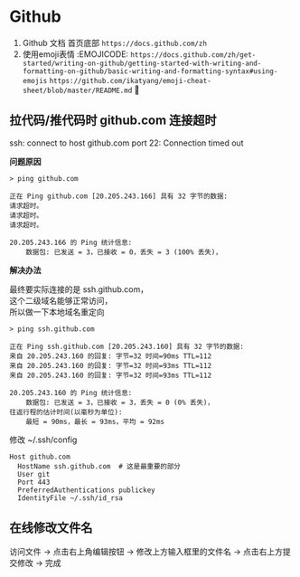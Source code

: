 # Github

1. Github 文档 首页底部 `https://docs.github.com/zh`
2. 使用emoji表情 :EMOJICODE: `https://docs.github.com/zh/get-started/writing-on-github/getting-started-with-writing-and-formatting-on-github/basic-writing-and-formatting-syntax#using-emojis` `https://github.com/ikatyang/emoji-cheat-sheet/blob/master/README.md` 🙂

## 拉代码/推代码时 github.com 连接超时

ssh: connect to host github.com port 22: Connection timed out

**问题原因**

```
> ping github.com

正在 Ping github.com [20.205.243.166] 具有 32 字节的数据:
请求超时。
请求超时。
请求超时。

20.205.243.166 的 Ping 统计信息:
    数据包: 已发送 = 3，已接收 = 0，丢失 = 3 (100% 丢失)，
```

**解决办法**

最终要实际连接的是 ssh.github.com，  
这个二级域名能够正常访问，  
所以做一下本地域名重定向

```
> ping ssh.github.com

正在 Ping ssh.github.com [20.205.243.160] 具有 32 字节的数据:
来自 20.205.243.160 的回复: 字节=32 时间=90ms TTL=112
来自 20.205.243.160 的回复: 字节=32 时间=93ms TTL=112
来自 20.205.243.160 的回复: 字节=32 时间=93ms TTL=112

20.205.243.160 的 Ping 统计信息:
    数据包: 已发送 = 3，已接收 = 3，丢失 = 0 (0% 丢失)，
往返行程的估计时间(以毫秒为单位):
    最短 = 90ms，最长 = 93ms，平均 = 92ms
```

修改 ~/.ssh/config

```
Host github.com
  HostName ssh.github.com  # 这是最重要的部分
  User git
  Port 443
  PreferredAuthentications publickey
  IdentityFile ~/.ssh/id_rsa
```

## 在线修改文件名

访问文件 -> 点击右上角编辑按钮 -> 修改上方输入框里的文件名 -> 点击右上方提交修改 -> 完成
